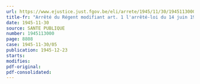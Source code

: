 ```yaml
---
url: https://www.ejustice.just.fgov.be/eli/arrete/1945/11/30/1945113000/justel
title-fr: "Arrêté du Régent modifiant art. 1 l'arrêté-loi du 14 juin 1945 organisant l'examen médical des Belges déportés ou emprisonnés par l'ennemi"
date: 1945-11-30
source: SANTE PUBLIQUE
number: 1945113000
page: 8808
case: 1945-11-30/05
publication: 1945-12-23
starts:
modifies:
pdf-original:
pdf-consolidated:
---
```


